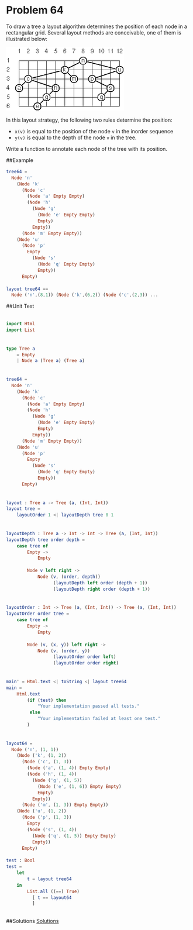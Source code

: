 # Problem 64

To draw a tree a layout algorithm determines the position of each node in a rectangular grid. Several layout methods are conceivable, one of them is illustrated below:

![](../i/p64.gif)

In this layout strategy, the following two rules determine the position:
* ```x(v)``` is equal to the position of the node ```v``` in the inorder sequence
* ```y(v)``` is equal to the depth of the node ```v``` in the tree. 

Write a function to annotate each node of the tree with its position. 

##Example
```elm 
tree64 = 
  Node 'n'
    (Node 'k'
      (Node 'c'
        (Node 'a' Empty Empty)
        (Node 'h'
          (Node 'g'
            (Node 'e' Empty Empty)
            Empty)
          Empty))
      (Node 'm' Empty Empty))
    (Node 'u'
      (Node 'p'
        Empty
          (Node 's'
            (Node 'q' Empty Empty)
            Empty))
      Empty)
                
layout tree64 ==  
  Node ('n',(8,1)) (Node ('k',(6,2)) (Node ('c',(2,3)) ...

```

##Unit Test
```elm

import Html
import List


type Tree a
    = Empty
    | Node a (Tree a) (Tree a)


tree64 = 
  Node 'n'
    (Node 'k'
      (Node 'c'
        (Node 'a' Empty Empty)
        (Node 'h'
          (Node 'g'
            (Node 'e' Empty Empty)
            Empty)
          Empty))
      (Node 'm' Empty Empty))
    (Node 'u'
      (Node 'p'
        Empty
          (Node 's'
            (Node 'q' Empty Empty)
            Empty))
      Empty)
      

layout : Tree a -> Tree (a, (Int, Int))
layout tree =
    layoutOrder 1 <| layoutDepth tree 0 1
    
    
layoutDepth : Tree a -> Int -> Int -> Tree (a, (Int, Int))
layoutDepth tree order depth =
    case tree of 
        Empty -> 
            Empty
        
        Node v left right ->
            Node (v, (order, depth)) 
                  (layoutDepth left order (depth + 1)) 
                  (layoutDepth right order (depth + 1))


layoutOrder : Int -> Tree (a, (Int, Int)) -> Tree (a, (Int, Int))
layoutOrder order tree =
    case tree of 
        Empty -> 
            Empty
        
        Node (v, (x, y)) left right ->
            Node (v, (order, y)) 
                  (layoutOrder order left) 
                  (layoutOrder order right)


main' = Html.text <| toString <| layout tree64
main =
    Html.text
        (if (test) then
            "Your implementation passed all tests."
         else
            "Your implementation failed at least one test."
        )


layout64 = 
  Node ('n', (1, 1))
    (Node ('k', (1, 2))
      (Node ('c', (1, 3))
        (Node ('a', (1, 4)) Empty Empty)
        (Node ('h', (1, 4))
          (Node ('g', (1, 5))
            (Node ('e', (1, 6)) Empty Empty)
            Empty)
          Empty))
      (Node ('m', (1, 3)) Empty Empty))
    (Node ('u', (1, 2))
      (Node ('p', (1, 3))
        Empty
        (Node ('s', (1, 4))
          (Node ('q', (1, 5)) Empty Empty)
          Empty))
      Empty)
      
test : Bool
test =
    let 
        t = layout tree64 
    in 
        List.all ((==) True)
          [ t == layout64
          ]
        
```

##Solutions
[Solutions](../s/64.md)


